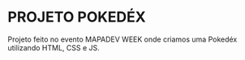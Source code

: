 # PROJETO POKEDÉX
Projeto feito no evento MAPADEV WEEK onde criamos uma Pokedéx utilizando HTML, CSS e JS.